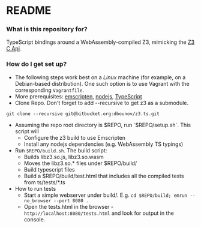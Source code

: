 # README #

### What is this repository for? ###

TypeScript bindings around a WebAssembly-compiled Z3, mimicking the [Z3 C Api](https://z3prover.github.io/api/html/group__capi.html).

### How do I get set up? ###

* The following steps work best on a *Linux* machine (for example, on a Debian-based distribution). 
  One such option is to use Vagrant with the corresponding `Vagrantfile`.
* More prerequisites:	[emscripten](https://github.com/kripken/emscripten), [nodejs](https://nodejs.org/en/), [TypeScript](https://www.typescriptlang.org/)
* Clone Repo. Don't forget to add --recursive to get z3 as a submodule.
```
git clone --recursive git@bitbucket.org:dbounov/z3.ts.git
```
* Assuming the repo root directory is $REPO, run `$REPO/setup.sh`. This script will
    * Configure the z3 build to use Emscripten
    * Install any nodejs dependencies (e.g. WebAssembly TS typings)
* Run `$REPO/build.sh`. The build script:
    * Builds libz3.so.js, libz3.so.wasm
    * Moves the libz3.so.* files under $REPO/build/
    * Build typescript files
    * Build a $REPO/build/test.html that includes all the compiled tests from ts/tests/*.ts
* How to run tests
    * Start a simple webserver under build/. E.g. `cd $REPO/build; emrun --no_browser --port 8080 .`
    * Open the tests.html in the browser - `http://localhost:8080/tests.html` and look for output in the console.
